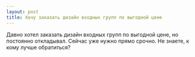 ```yaml
---
layout: post 
title: Хочу заказать дизайн входных групп по выгодной цене 
--- 
```

Давно хотел заказать дизайн входных групп по выгодной цене, но постоянно откладывал. Сейчас уже нужно прямо срочно. Не знаете, к кому лучше обратиться?